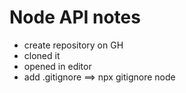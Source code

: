 # Node API notes

- create repository on GH
- cloned it
- opened in editor
- add .gitignore ==> npx gitignore node
